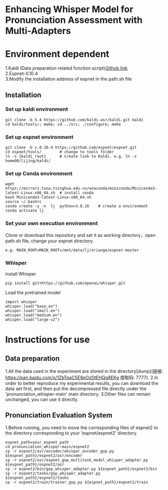 # Enhancing Whisper Model for Pronunciation Assessment with Multi-Adapters

# Environment dependent
1.Kaldi (Data preparation related function script)[Github link](https://github.com/kaldi-asr/kaldi)  
2.Espnet-0.10.4  
3.Modify the installation address of espnet in the path.sh file  
## Installation  
### Set up kaldi environment  
```
git clone -b 5.4 https://github.com/kaldi-asr/kaldi.git kaldi  
cd kaldi/tools/; make; cd ../src; ./configure; make  
```
### Set up espnet environment
```
git clone -b v.0.10.4 https://github.com/espnet/espnet.git   
cd espnet/tools/        # change to tools folder  
ln -s {kaldi_root}      # Create link to Kaldi. e.g. ln -s home00/lijing/kaldi/  
```
### Set up Conda environment  
```
wget https://mirrors.tuna.tsinghua.edu.cn/anaconda/miniconda/Miniconda3-latest-Linux-x86_64.sh  # install conda
bash Miniconda3-latest-Linux-x86_64.sh
source ~/.bashrc
conda create -y -n  lj  python=3.8.16    # create a environment
conda activate lj
```
### Set your own execution environment
Clone or download this repository and set it as working directory，open path.sh file, change your espnet directory.  
```
e.g. MAIN_ROOT=MAIN_ROOT=/mnt/data/lj/oriange/espnet-master  
```
### Whisper
install Whisper
```
pip install git+https://github.com/openai/whisper.git 
```
Load the pretrained model
```
import whisper
whisper.load("base.en")
whisper.load("small.en")
whisper.load("medium.en")
whisper.load("large-v2")
```
# Instructions for use
## Data preparation  
1.All the data used in the experiment are stored in the directory[dump](链接: https://pan.baidu.com/s/1ZbTqaC5E8eOzDtEHQg8EKg 提取码: 7777). 
2.In order to better reproduce my experimental results, you can download the data set first, and then put the decompressed file directly under the 'pronunciation_whisper-main' main directory. 
3.Other files can remain unchanged, you can use it directly.
## Pronunciation Evaluation System
1.Before running, you need to move the corresponding files of espnet2 to the directory corresponding to your 'espnet/espnet2' directory.
```
espnet_path=your_espnet_path
cd pronunciation_whisper-main/espnet2
cp -r espnet2/asr/encoder/whisper_encoder_gop.py ${espnet_path}/espnet2/asr/encoder
cp -r espnet2/asr/espnet_gop_multitask_model_whisper_adapter.py ${espnet_path}/espnet2/asr
cp -r espnet2/bin/gop_whisper_adapter.py ${espnet_path}/espnet2/bin
cp -r espnet2/tasks/gop_whisper_adapter.py ${espnet_path}/espnet2/tasks
cp -r espnet2/train/trainer_gop.py ${espnet_path}/espnet2/train
```
